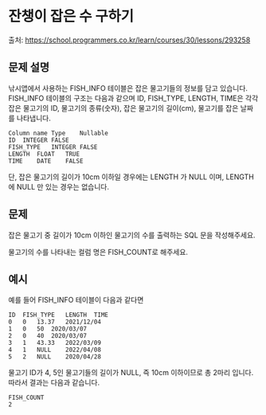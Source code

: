 # 잔챙이 잡은 수 구하기

출처: https://school.programmers.co.kr/learn/courses/30/lessons/293258

## 문제 설명

낚시앱에서 사용하는 FISH_INFO 테이블은 잡은 물고기들의 정보를 담고 있습니다. FISH_INFO 테이블의 구조는 다음과 같으며 ID, FISH_TYPE, LENGTH, TIME은 각각 잡은 물고기의 ID, 물고기의 종류(숫자), 잡은 물고기의 길이(cm), 물고기를 잡은 날짜를 나타냅니다.

```
Column name	Type	Nullable
ID	INTEGER	FALSE
FISH_TYPE	INTEGER	FALSE
LENGTH	FLOAT	TRUE
TIME	DATE	FALSE
```

단, 잡은 물고기의 길이가 10cm 이하일 경우에는 LENGTH 가 NULL 이며, LENGTH 에 NULL 만 있는 경우는 없습니다.

## 문제

잡은 물고기 중 길이가 10cm 이하인 물고기의 수를 출력하는 SQL 문을 작성해주세요.

물고기의 수를 나타내는 컬럼 명은 FISH_COUNT로 해주세요.

## 예시

예를 들어 FISH_INFO 테이블이 다음과 같다면

```
ID	FISH_TYPE	LENGTH	TIME
0	0	13.37	2021/12/04
1	0	50	2020/03/07
2	0	40	2020/03/07
3	1	43.33	2022/03/09
4	1	NULL	2022/04/08
5	2	NULL	2020/04/28
```

물고기 ID가 4, 5인 물고기들의 길이가 NULL, 즉 10cm 이하이므로 총 2마리 입니다. 따라서 결과는 다음과 같습니다.

```
FISH_COUNT
2
```
